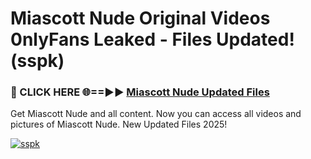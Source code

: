 # Miascott Nude Original Videos 0nlyFans Leaked - Files Updated! (sspk)

<h3>🔴 CLICK HERE 🌐==►► <a href="https://tinyurl.com/y5r63du9" rel="nofollow">Miascott Nude Updated Files</a></h3>

Get Miascott Nude and all content. Now you can access all videos and pictures of Miascott Nude. New Updated Files 2025!

[![sspk](https://i.imgur.com/UVo9nyh.gif)](https://tinyurl.com/y5r63du9)